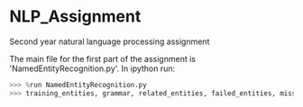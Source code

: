 # NLP_Assignment
Second year natural language processing assignment

The main file for the first part of the assignment is 'NamedEntityRecognition.py'. In ipython run:
```python
>>> %run NamedEntityRecognition.py
>>> training_entities, grammar, related_entities, failed_entities, missing_entities, success_percentage = run(2000)
```
